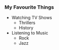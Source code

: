 ### My Favourite Things

* Watching TV Shows
  * Thrillers
  * History
* Listening to Music
  * Rock
  * Jazz
